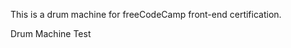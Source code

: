 This is a drum machine for freeCodeCamp front-end certification.

<p><a href="public/index.html"></a>Drum Machine Test</p>
